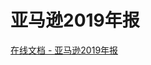 # 亚马逊2019年报

[在线文档 - 亚马逊2019年报](http://www.annualreports.com/HostedData/AnnualReports/PDF/NASDAQ_AMZN_2019.pdf)